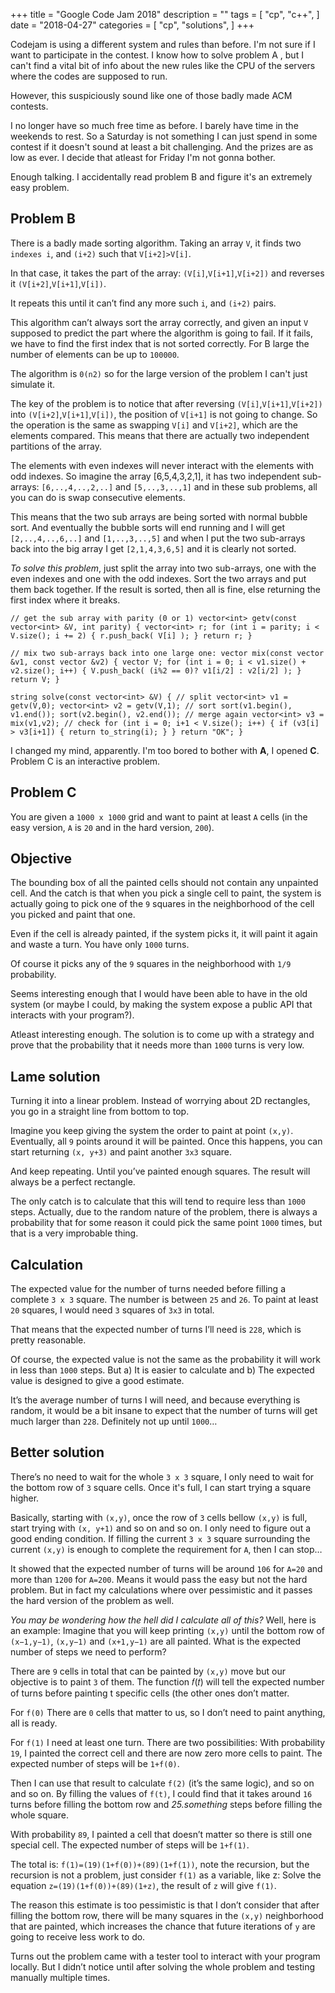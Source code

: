 +++
title = "Google Code Jam 2018"
description = ""
tags = [
    "cp",
    "c++",
]
date = "2018-04-27"
categories = [
    "cp",
    "solutions",
]
+++

Codejam is using a different system and rules than before. I'm not sure if I want to participate in the contest. I know how to solve problem A , but I can't find a vital bit of info about the new rules like the CPU of the servers where the codes are supposed to run.

However, this suspiciously sound like one of those badly made ACM contests.

I no longer have so much free time as before. I barely have time in the weekends to rest. So a Saturday is not something I can just spend in some contest if it doesn't sound at least a bit challenging. And the prizes are as low as ever. I decide that atleast for Friday I'm not gonna bother.

Enough talking. I accidentally read problem B and figure it's an extremely easy problem.

## Problem B

There is a badly made sorting algorithm. Taking an array `V`, it finds two `indexes i`, and `(i+2)` such that `V[i+2]>V[i]`.

In that case, it takes the part of the array: `(V[i]`,`V[i+1]`,`V[i+2])` and reverses it `(V[i+2]`,`V[i+1]`,`V[i])`.

It repeats this until it can’t find any more such `i`, and `(i+2)` pairs.

This algorithm can’t always sort the array correctly, and given an input `V` supposed to predict the part where the algorithm is going to fail. If it fails, we have to find the first index that is not sorted correctly. For B large the number of elements can be up to `100000`.

The algorithm is `0(n2)` so for the large version of the problem I can't just simulate it.

The key of the problem is to notice that after reversing `(V[i]`,`V[i+1]`,`V[i+2])` into `(V[i+2]`,`V[i+1]`,`V[i])`, the position of `V[i+1]` is not going to change. So the operation is the same as swapping `V[i]` and `V[i+2]`, which are the elements compared. This means that there are actually two independent partitions of the array.

The elements with even indexes will never interact with the elements with odd indexes. So imagine the array [6,5,4,3,2,1], it has two independent sub-arrays: `[6,..,4,..,2,..]` and `[5,..,3,..,1]` and in these sub problems, all you can do is swap consecutive elements.

This means that the two sub arrays are being sorted with normal bubble sort. And eventually the bubble sorts will end running and I will get `[2,..,4,..,6,..]` and `[1,..,3,..,5]` and when I put the two sub-arrays back into the big array I get `[2,1,4,3,6,5]` and it is clearly not sorted.

*To solve this problem*, just split the array into two sub-arrays, one with the even indexes and one with the odd indexes. Sort the two arrays and put them back together. If the result is sorted, then all is fine, else returning the first index where it breaks.

```
// get the sub array with parity (0 or 1) vector<int> getv(const vector<int> &V, int parity) { vector<int> r; for (int i = parity; i < V.size(); i += 2) { r.push_back( V[i] ); } return r; }

// mix two sub-arrays back into one large one: vector mix(const vector &v1, const vector &v2) { vector V; for (int i = 0; i < v1.size() + v2.size(); i++) { V.push_back( (i%2 == 0)? v1[i/2] : v2[i/2] ); } return V; }
```

```
string solve(const vector<int> &V) { // split vector<int> v1 = getv(V,0); vector<int> v2 = getv(V,1); // sort sort(v1.begin(), v1.end()); sort(v2.begin(), v2.end()); // merge again vector<int> v3 = mix(v1,v2); // check for (int i = 0; i+1 < V.size(); i++) { if (v3[i] > v3[i+1]) { return to_string(i); } } return "OK"; }
```

I changed my mind, apparently. I'm too bored to bother with **A**, I opened **C**. Problem C is an interactive problem.

## Problem C
You are given a `1000 x 1000` grid and want to paint at least `A` cells (in the easy version, `A` is `20` and in the hard version, `200`).

## Objective
The bounding box of all the painted cells should not contain any unpainted cell. And the catch is that when you pick a single cell to paint, the system is actually going to pick one of the `9` squares in the neighborhood of the cell you picked and paint that one.

Even if the cell is already painted, if the system picks it, it will paint it again and waste a turn. You have only `1000` turns.

Of course it picks any of the `9` squares in the neighborhood with `1/9` probability.

Seems interesting enough that I would have been able to have in the old system (or maybe I could, by making the system expose a public API that interacts with your program?).

Atleast interesting enough. The solution is to come up with a strategy and prove that the probability that it needs more than `1000` turns is very low.

## Lame solution
Turning it into a linear problem. Instead of worrying about 2D rectangles, you go in a straight line from bottom to top.

Imagine you keep giving the system the order to paint at point `(x,y)`. Eventually, all `9` points around it will be painted. Once this happens, you can start returning `(x, y+3)` and paint another `3x3` square.

And keep repeating. Until you’ve painted enough squares. The result will always be a perfect rectangle.

The only catch is to calculate that this will tend to require less than `1000` steps. Actually, due to the random nature of the problem, there is always a probability that for some reason it could pick the same point `1000` times, but that is a very improbable thing.

## Calculation
The expected value for the number of turns needed before filling a complete `3 x 3` square. The number is between `25` and `26`. To paint at least `20` squares, I would need `3` squares of `3x3` in total.

That means that the expected number of turns I’ll need is `228`, which is pretty reasonable.

Of course, the expected value is not the same as the probability it will work in less than `1000` steps. But a) It is easier to calculate and b) The expected value is designed to give a good estimate.

It’s the average number of turns I will need, and because everything is random, it would be a bit insane to expect that the number of turns will get much larger than `228`. Definitely not up until `1000`…

## Better solution
There’s no need to wait for the whole `3 x 3` square, I only need to wait for the bottom row of `3` square cells. Once it's full, I can start trying a square higher.

Basically, starting with `(x,y)`, once the row of `3` cells bellow `(x,y)` is full, start trying with `(x, y+1)` and so on and so on. I only need to figure out a good ending condition. If filling the current `3 x 3` square surrounding the current `(x,y)` is enough to complete the requirement for `A`, then I can stop…

It showed that the expected number of turns will be around `106` for `A=20` and more than `1200` for `A=200`. Means it would pass the easy but not the hard problem. But in fact my calculations where over pessimistic and it passes the hard version of the problem as well.

*You may be wondering how the hell did I calculate all of this?* Well, here is an example: Imagine that you will keep printing `(x,y)` until the bottom row of `(x−1,y−1)`, `(x,y−1)` and `(x+1,y−1)` are all painted. What is the expected number of steps we need to perform?

There are `9` cells in total that can be painted by `(x,y)` move but our objective is to paint `3` of them. The function 𝑓(𝑡) will tell the expected number of turns before painting t specific cells (the other ones don’t matter.

For `f(0)` There are `0` cells that matter to us, so I don’t need to paint anything, all is ready.

For `f(1)` I need at least one turn. There are two possibilities: With probability `19`, I painted the correct cell and there are now zero more cells to paint. The expected number of steps will be `1+f(0)`.

Then I can use that result to calculate `f(2)` (it’s the same logic), and so on and so on. By filling the values of `f(t)`, I could find that it takes around `16` turns before filling the bottom row and *25.something* steps before filling the whole square.

With probability `89`, I painted a cell that doesn’t matter so there is still one special cell. The expected number of steps will be `1+f(1)`.

The total is: `f(1)=(19)(1+f(0))+(89)(1+f(1))`, note the recursion, but the recursion is not a problem, just consider `f(1)` as a variable, like z: Solve the equation `z=(19)(1+f(0))+(89)(1+z)`, the result of `z` will give `f(1)`.

The reason this estimate is too pessimistic is that I don’t consider that after filling the bottom row, there will be many squares in the `(x,y)` neighborhood that are painted, which increases the chance that future iterations of `y` are going to receive less work to do.

Turns out the problem came with a tester tool to interact with your program locally. But I didn’t notice until after solving the whole problem and testing manually multiple times.



